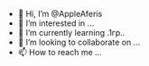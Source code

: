 - 👋 Hi, I’m @AppleAferis
- 👀 I’m interested in ...
- 🌱 I’m currently learning .1гр..
- 💞️ I’m looking to collaborate on ...
- 📫 How to reach me ...

<!---
AppleAferis/AppleAferis is a ✨ special ✨ repository because its `README.md` (this file) appears on your GitHub profile.
You can click the Preview link to take a look at your changes.
--->
